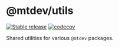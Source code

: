 # @mtdev/utils

[![Stable release](https://img.shields.io/npm/v/@mtdev/utils.svg)](https://npm.im/@mtdev/utils)
[![codecov](https://codecov.io/gh/marcotisi/mtdev/branch/main/graph/badge.svg?token=57DD0LENB1&flag=utils)](https://codecov.io/gh/marcotisi/mtdev/tree/main/packages/utils/src)

Shared utilities for various `@mtdev` packages.
